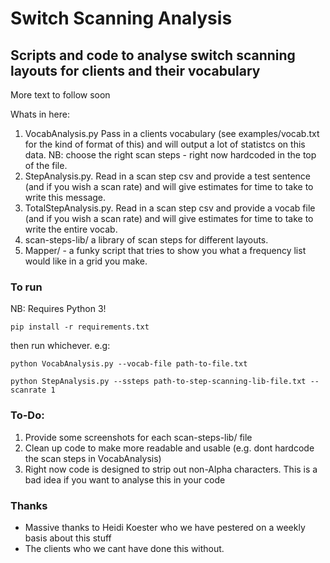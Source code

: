 # Switch Scanning Analysis
## Scripts and code to analyse switch scanning layouts for clients and their vocabulary

More text to follow soon

Whats in here:

1. VocabAnalysis.py Pass in a clients vocabulary (see examples/vocab.txt for the kind of format of this) and will output a lot of statistcs on this data. NB: choose the right scan steps - right now hardcoded in the top of the file. 
2. StepAnalysis.py. Read in a scan step csv and provide a test sentence (and if you wish a scan rate) and will give estimates for time to take to write this message.
3. TotalStepAnalysis.py. Read in a scan step csv and provide a vocab file (and if you wish a scan rate) and will give estimates for time to take to write the entire vocab.
4. scan-steps-lib/ a library of scan steps for different layouts. 
5. Mapper/ - a funky script that tries to show you what a frequency list would like in a grid you make. 


### To run

NB: Requires Python 3!

`pip install -r requirements.txt`

then run whichever. e.g:

`python VocabAnalysis.py --vocab-file path-to-file.txt`

`python StepAnalysis.py --ssteps path-to-step-scanning-lib-file.txt --scanrate 1`


### To-Do:

1. Provide some screenshots for each scan-steps-lib/ file
2. Clean up code to make more readable and usable (e.g. dont hardcode the scan steps in VocabAnalysis)
3. Right now code is designed to strip out non-Alpha characters. This is a bad idea if you want to analyse this in your code


### Thanks

- Massive thanks to Heidi Koester who we have pestered on a weekly basis about this stuff 
- The clients who we cant have done this without. 


